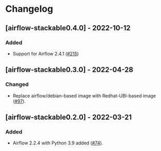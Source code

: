 # Changelog

## [airflow-stackable0.4.0] - 2022-10-12

### Added

- Support for Airflow 2.4.1 ([#215])

[#215]: https://github.com/stackabletech/docker-images/pull/215

## [airflow-stackable0.3.0] - 2022-04-28

### Changed

- Replace airflow/debian-based image with Redhat-UBI-based image ([#97]).

[#97]: https://github.com/stackabletech/docker-images/pull/97

## [airflow-stackable0.2.0] - 2022-03-21

### Added

- Airflow 2.2.4 with Python 3.9 added ([#74]).

[#74]: https://github.com/stackabletech/docker-images/pull/74
